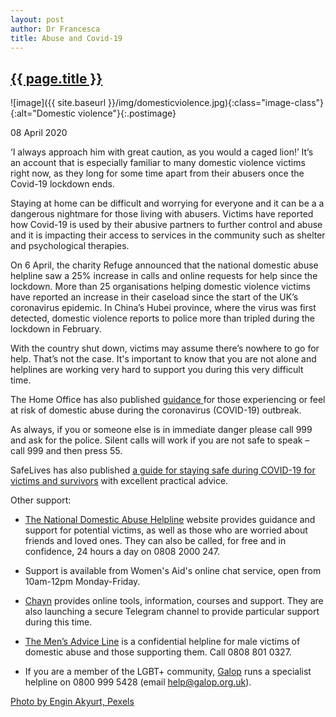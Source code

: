 ```yaml
---
layout: post
author: Dr Francesca
title: Abuse and Covid-19
---
```


 <h2 class="postheader"><a href="{{ site.baseurl }}{{ page.url }}">{{ page.title }}</a></h2>


![image]({{ site.baseurl }}/img/domesticviolence.jpg){:class="image-class"}{:alt="Domestic violence"}{:.postimage}

<p class="blogdate">08 April 2020</p>

‘I always approach him with great caution, as you would a caged lion!’  It’s an account that is especially familiar to many domestic violence victims right now, as they long for some time apart from their abusers once the Covid-19 lockdown ends.

Staying at home can be difficult and worrying for everyone and it can be a a dangerous nightmare for those living with abusers. Victims have reported how Covid-19 is used by their abusive partners to further control and abuse and it is impacting their access to services in the community such as shelter and psychological therapies.  

On 6 April, the charity Refuge announced that the national domestic abuse helpline saw a 25% increase in calls and online requests for help since the lockdown. More than 25 organisations helping domestic violence victims have reported an increase in their caseload since the start of the UK’s coronavirus epidemic. In China’s Hubei province, where the virus was first detected, domestic violence reports to police more than tripled during the lockdown in February.

With the country shut down, victims may assume there’s nowhere to go for help. That’s not the case. It's important to know that you are not alone and helplines are working very hard to support you during this very difficult time.

The Home Office has also published <a href="https://www.gov.uk/government/publications/coronavirus-covid-19-and-domestic-abuse"> guidance </a>for those experiencing or feel at risk of domestic abuse during the coronavirus (COVID-19) outbreak.

As always, if you or someone else is in immediate danger please call 999 and ask for the police. Silent calls will work if you are not safe to speak – call 999 and then press 55.

SafeLives has also published <a href="https://safelives.org.uk/staying-safe-during-covid-19-guidance">a guide for staying safe during COVID-19 for victims and survivors</a> with excellent practical advice.

Other support:

-	<a href="https://www.nationaldahelpline.org.uk/">The National Domestic Abuse Helpline</a> website provides guidance and support for potential victims, as well as those who are worried about friends and loved ones. They can also be called, for free and in confidence, 24 hours a day on 0808 2000 247.

-	Support is available from Women's Aid's online chat service, open from 10am-12pm Monday-Friday.

-	<a href="https://chayn.co/">Chayn</a> provides online tools, information, courses and support. They are also launching a secure Telegram channel to provide particular support during this time.

-	<a href="http://www.mensadviceline.org.uk/">The Men’s Advice Line</a> is a confidential helpline for male victims of domestic abuse and those supporting them. Call 0808 801 0327.

-	If you are a member of the LGBT+ community, <a href="https://www.galop.org.uk/galop-to-run-national-lgbt-domestic-violence-helpline/">Galop</a> runs a specialist helpline on 0800 999 5428 (email help@galop.org.uk).

<a href="https://www.pexels.com/photo/woman-standing-in-front-of-brown-wood-plank-1458826/">Photo by Engin Akyurt, Pexels</a>


<br>
<div class="sharethis-inline-share-buttons"></div>
<br>
